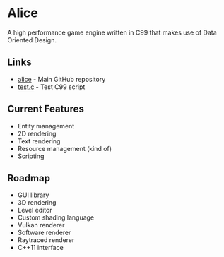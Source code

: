# Alice

A high performance game engine written in C99 that makes use of Data Oriented Design.

## Links
 - [alice](https://github.com/veridisquot/quo) - Main GitHub repository
 - [test.c](https://raw.githubusercontent.com/veridisquot/alice/master/sbox/scripts/src/test.c) - Test C99 script

## Current Features
 - Entity management
 - 2D rendering
 - Text rendering
 - Resource management (kind of)
 - Scripting

## Roadmap
 - GUI library
 - 3D rendering
 - Level editor
 - Custom shading language
 - Vulkan renderer
 - Software renderer
 - Raytraced renderer
 - C++11 interface
